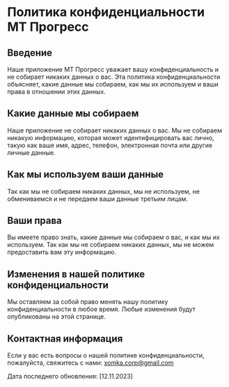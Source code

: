 # Политика конфиденциальности МТ Прогресс

## Введение

Наше приложение МТ Прогресс уважает вашу конфиденциальность и не собирает никаких данных о вас. Эта политика конфиденциальности объясняет, какие данные мы собираем, как мы их используем и ваши права в отношении этих данных.

## Какие данные мы собираем

Наше приложение не собирает никаких данных о вас. Мы не собираем никакую информацию, которая может идентифицировать вас лично, такую как ваше имя, адрес, телефон, электронная почта или другие личные данные.

## Как мы используем ваши данные

Так как мы не собираем никаких данных, мы не используем, не обмениваемся и не передаем ваши данные третьим лицам.

## Ваши права

Вы имеете право знать, какие данные мы собираем о вас, и как мы их используем. Так как мы не собираем никаких данных, мы не можем предоставить вам эту информацию.

## Изменения в нашей политике конфиденциальности

Мы оставляем за собой право менять нашу политику конфиденциальности в любое время. Любые изменения будут опубликованы на этой странице.

## Контактная информация

Если у вас есть вопросы о нашей политике конфиденциальности, пожалуйста, свяжитесь с нами: xomka.corp@gmail.com

Дата последнего обновления: [12.11.2023]
